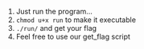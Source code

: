  1. Just run the program... 
 1. `chmod u+x run` to make it executable
 1. `./run/` and get your flag
 1. Feel free to use our get_flag script
